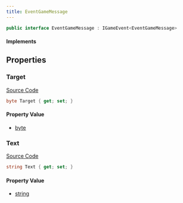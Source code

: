 ```yaml
---
title: EventGameMessage
---
```


```csharp
public interface EventGameMessage : IGameEvent<EventGameMessage>
```

#### Implements

## Properties

### Target

[Source Code](https://github.com/swiftly-solution/swiftlys2/blob/beta/managed/src/SwiftlyS2.Generated/GameEvents/Interfaces/EventGameMessage.cs#L24)

```csharp
byte Target { get; set; }
```

#### Property Value

- [byte](https://learn.microsoft.com/dotnet/api/system.byte)

### Text

[Source Code](https://github.com/swiftly-solution/swiftlys2/blob/beta/managed/src/SwiftlyS2.Generated/GameEvents/Interfaces/EventGameMessage.cs#L31)

```csharp
string Text { get; set; }
```

#### Property Value

- [string](https://learn.microsoft.com/dotnet/api/system.string)

